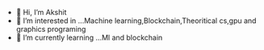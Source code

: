 - 👋 Hi, I’m  Akshit
- 👀 I’m interested in ...Machine learning,Blockchain,Theoritical cs,gpu and graphics programing
- 🌱 I’m currently learning ...Ml and blockchain





<!---
Raz-svg/Raz-svg is a ✨ special ✨ repository because its `README.md` (this file) appears on your GitHub profile.
You can click the Preview link to take a look at your changes.
--->
